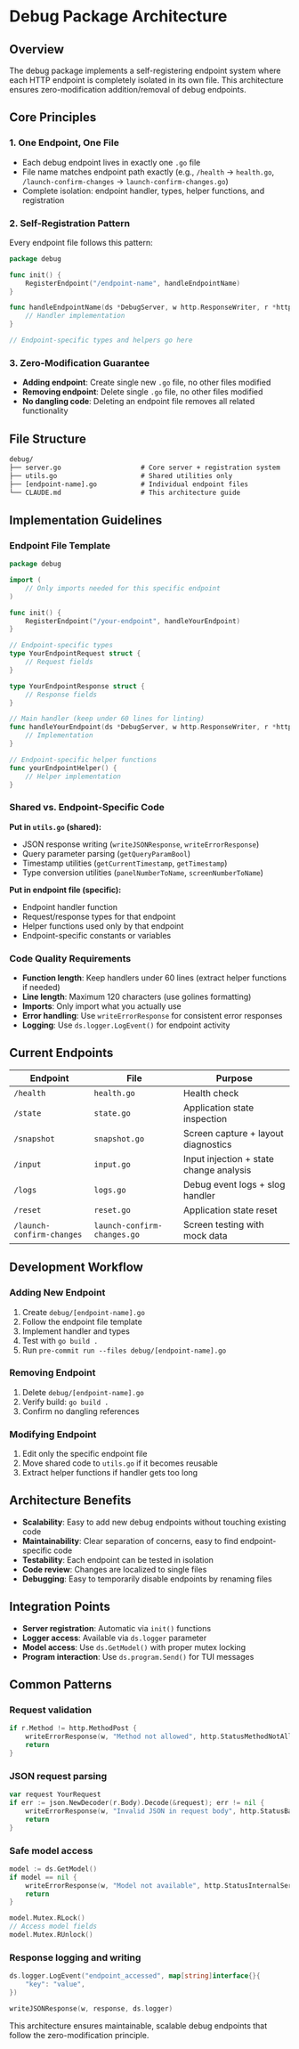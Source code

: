 # Debug Package Architecture

## Overview

The debug package implements a self-registering endpoint system where each HTTP endpoint is
completely isolated in its own file. This architecture ensures zero-modification
addition/removal of debug endpoints.

## Core Principles

### 1. One Endpoint, One File

- Each debug endpoint lives in exactly one `.go` file
- File name matches endpoint path exactly (e.g., `/health` → `health.go`,
  `/launch-confirm-changes` → `launch-confirm-changes.go`)
- Complete isolation: endpoint handler, types, helper functions, and registration

### 2. Self-Registration Pattern

Every endpoint file follows this pattern:

```go
package debug

func init() {
    RegisterEndpoint("/endpoint-name", handleEndpointName)
}

func handleEndpointName(ds *DebugServer, w http.ResponseWriter, r *http.Request) {
    // Handler implementation
}

// Endpoint-specific types and helpers go here
```

### 3. Zero-Modification Guarantee

- **Adding endpoint**: Create single new `.go` file, no other files modified
- **Removing endpoint**: Delete single `.go` file, no other files modified
- **No dangling code**: Deleting an endpoint file removes all related functionality

## File Structure

```txt
debug/
├── server.go                    # Core server + registration system
├── utils.go                     # Shared utilities only
├── [endpoint-name].go           # Individual endpoint files
└── CLAUDE.md                    # This architecture guide
```

## Implementation Guidelines

### Endpoint File Template

```go
package debug

import (
    // Only imports needed for this specific endpoint
)

func init() {
    RegisterEndpoint("/your-endpoint", handleYourEndpoint)
}

// Endpoint-specific types
type YourEndpointRequest struct {
    // Request fields
}

type YourEndpointResponse struct {
    // Response fields
}

// Main handler (keep under 60 lines for linting)
func handleYourEndpoint(ds *DebugServer, w http.ResponseWriter, r *http.Request) {
    // Implementation
}

// Endpoint-specific helper functions
func yourEndpointHelper() {
    // Helper implementation
}
```

### Shared vs. Endpoint-Specific Code

**Put in `utils.go` (shared):**

- JSON response writing (`writeJSONResponse`, `writeErrorResponse`)
- Query parameter parsing (`getQueryParamBool`)
- Timestamp utilities (`getCurrentTimestamp`, `getTimestamp`)
- Type conversion utilities (`panelNumberToName`, `screenNumberToName`)

**Put in endpoint file (specific):**

- Endpoint handler function
- Request/response types for that endpoint
- Helper functions used only by that endpoint
- Endpoint-specific constants or variables

### Code Quality Requirements

- **Function length**: Keep handlers under 60 lines (extract helper functions if needed)
- **Line length**: Maximum 120 characters (use golines formatting)
- **Imports**: Only import what you actually use
- **Error handling**: Use `writeErrorResponse` for consistent error responses
- **Logging**: Use `ds.logger.LogEvent()` for endpoint activity

## Current Endpoints

| Endpoint | File | Purpose |
|----------|------|---------|
| `/health` | `health.go` | Health check |
| `/state` | `state.go` | Application state inspection |
| `/snapshot` | `snapshot.go` | Screen capture + layout diagnostics |
| `/input` | `input.go` | Input injection + state change analysis |
| `/logs` | `logs.go` | Debug event logs + slog handler |
| `/reset` | `reset.go` | Application state reset |
| `/launch-confirm-changes` | `launch-confirm-changes.go` | Screen testing with mock data |

## Development Workflow

### Adding New Endpoint

1. Create `debug/[endpoint-name].go`
2. Follow the endpoint file template
3. Implement handler and types
4. Test with `go build .`
5. Run `pre-commit run --files debug/[endpoint-name].go`

### Removing Endpoint

1. Delete `debug/[endpoint-name].go`
2. Verify build: `go build .`
3. Confirm no dangling references

### Modifying Endpoint

1. Edit only the specific endpoint file
2. Move shared code to `utils.go` if it becomes reusable
3. Extract helper functions if handler gets too long

## Architecture Benefits

- **Scalability**: Easy to add new debug endpoints without touching existing code
- **Maintainability**: Clear separation of concerns, easy to find endpoint-specific code
- **Testability**: Each endpoint can be tested in isolation
- **Code review**: Changes are localized to single files
- **Debugging**: Easy to temporarily disable endpoints by renaming files

## Integration Points

- **Server registration**: Automatic via `init()` functions
- **Logger access**: Available via `ds.logger` parameter
- **Model access**: Use `ds.GetModel()` with proper mutex locking
- **Program interaction**: Use `ds.program.Send()` for TUI messages

## Common Patterns

### Request validation

```go
if r.Method != http.MethodPost {
    writeErrorResponse(w, "Method not allowed", http.StatusMethodNotAllowed, ds.logger)
    return
}
```

### JSON request parsing

```go
var request YourRequest
if err := json.NewDecoder(r.Body).Decode(&request); err != nil {
    writeErrorResponse(w, "Invalid JSON in request body", http.StatusBadRequest, ds.logger)
    return
}
```

### Safe model access

```go
model := ds.GetModel()
if model == nil {
    writeErrorResponse(w, "Model not available", http.StatusInternalServerError, ds.logger)
    return
}

model.Mutex.RLock()
// Access model fields
model.Mutex.RUnlock()
```

### Response logging and writing

```go
ds.logger.LogEvent("endpoint_accessed", map[string]interface{}{
    "key": "value",
})

writeJSONResponse(w, response, ds.logger)
```

This architecture ensures maintainable, scalable debug endpoints that follow the
zero-modification principle.
